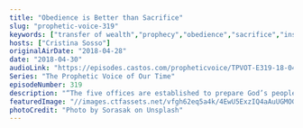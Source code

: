 ```yaml
---
title: "Obedience is Better than Sacrifice"
slug: "prophetic-voice-319"
keywords: ["transfer of wealth","prophecy","obedience","sacrifice","instruction"]
hosts: ["Cristina Sosso"]
originalAirDate: "2018-04-28"
date: "2018-04-30"
audioLink: "https://episodes.castos.com/propheticvoice/TPVOT-E319-18-04-28-29-Obedience-is-Better-than-Sacrifice.mp3"
Series: "The Prophetic Voice of Our Time"
episodeNumber: 319
description: "“The five offices are established to prepare God’s people for the works of service. This is in accordance to Ephesians 4:11. We have to mature the Body of Christ… to prepare them for the works of service under the dominion and the kingdom and the leadership of our Lord Jesus Christ.”"
featuredImage: "//images.ctfassets.net/vfgh62eq5a4k/4EwU5ExzIQ4aAuUGMOGgSy/d6218429850926a07dcaf07ced28d89f/sorasak-217807-unsplash.jpg"
photoCredit: "Photo by Sorasak on Unsplash"
---
```

